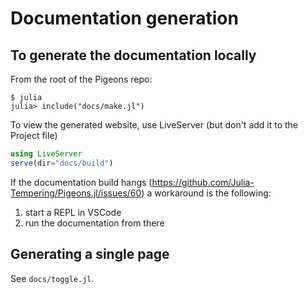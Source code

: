 # Documentation generation

## To generate the documentation locally

From the root of the Pigeons repo:

```
$ julia
julia> include("docs/make.jl")
```

To view the generated website, use LiveServer (but don't add it to the Project file)
```julia
using LiveServer
serve(dir="docs/build")
```

If the documentation build hangs (https://github.com/Julia-Tempering/Pigeons.jl/issues/60)
a workaround is the following: 

1. start a REPL in VSCode
2. run the documentation from there

## Generating a single page

See `docs/toggle.jl`.

